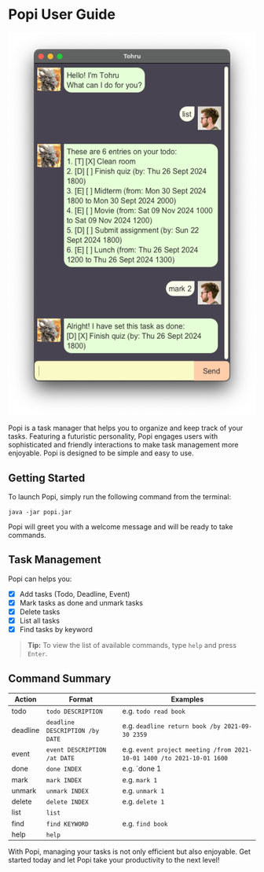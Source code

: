 # Popi User Guide

![Popi](../docs/Ui.png)

Popi is a task manager that helps you to organize and keep track of your tasks.
Featuring a futuristic personality, Popi engages users with sophisticated and friendly interactions 
to make task management more enjoyable.
Popi is designed to be simple and easy to use.

## Getting Started

To launch Popi, simply run the following command from the terminal:

```
java -jar popi.jar
```

Popi will greet you with a welcome message and will be ready to take commands.

## Task Management

Popi can helps you:
- [x] Add tasks (Todo, Deadline, Event)
- [x] Mark tasks as done and unmark tasks
- [x] Delete tasks
- [x] List all tasks
- [x] Find tasks by keyword

> **Tip:**
>To view the list of available commands, type `help` and press `Enter`.

## Command Summary

Action | Format                          | Examples
------ |---------------------------------| --------
todo | `todo DESCRIPTION`              | e.g. `todo read book`
deadline | `deadline DESCRIPTION /by DATE` | e.g. `deadline return book /by 2021-09-30 2359`
event | `event DESCRIPTION /at DATE`    | e.g. `event project meeting /from 2021-10-01 1400 /to 2021-10-01 1600`
done | `done INDEX`                    | e.g. `done 1
mark | `mark INDEX`                    | e.g. `mark 1`
unmark | `unmark INDEX`                | e.g. `unmark 1`
delete | `delete INDEX`                | e.g. `delete 1`
list | `list`                          |
find | `find KEYWORD`                  | e.g. `find book`
help | `help`                          |

With Popi, managing your tasks is not only efficient but also enjoyable. 
Get started today and let Popi take your productivity to the next level!



